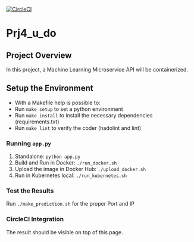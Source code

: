 [![CircleCI](https://circleci.com/gh/iulianmail007/Prj4_u_do.svg?style=svg)](https://circleci.com/gh/iulianmail007/Prj4_u_do)
# Prj4_u_do

## Project Overview

In this project, a Machine Learning Microservice API will be containerized. 

## Setup the Environment

* With a Makefile help is possible to:
* Run `make setup` to set a python environment
* Run `make install` to install the necessary dependencies (requirements.txt)
* Run `make lint` to verify the coder (hadolint and lint)


### Running `app.py`

1. Standalone:  `python app.py`
2. Build and Run in Docker:  `./run_docker.sh`
3. Upload the image in Docker Hub:  `./upload_docker.sh`
4. Run in Kubernetes local:  `./run_kubernetes.sh`


### Test the Results
Run `./make_prediction.sh` for the proper Port and IP


### CircleCI Integration
The result should be visible on top of this page.